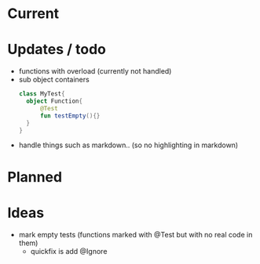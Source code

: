 # Current


# Updates / todo
- functions with overload (currently not handled)
- sub object containers 
    ```kotlin
  class MyTest{
      object Function{
          @Test
          fun testEmpty(){}
      }
  }
    ```
- handle things such as markdown.. (so  no highlighting in markdown)

# Planned

# Ideas
- mark empty tests (functions marked with @Test but with no real code in them)
    - quickfix is  add @Ignore
    

